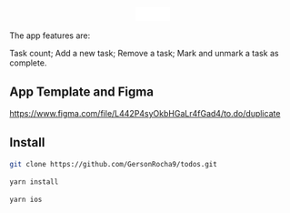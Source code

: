 <p align="center">
 <img src="/src/assets/images/logo/logo.png" width="60" title="hover text">
</p>

The app features are:

Task count;
Add a new task;
Remove a task;
Mark and unmark a task as complete.

## App Template and Figma

https://www.figma.com/file/L442P4syOkbHGaLr4fGad4/to.do/duplicate


## Install

```bash
git clone https://github.com/GersonRocha9/todos.git
```

```bash
yarn install
```

```bash
yarn ios 
```
